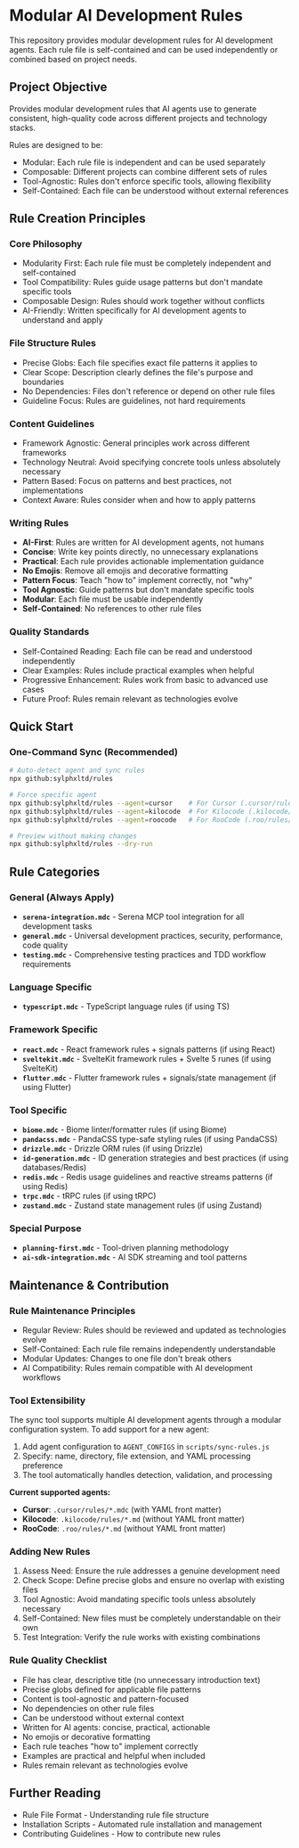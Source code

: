 # Modular AI Development Rules

This repository provides modular development rules for AI development agents. Each rule file is self-contained and can be used independently or combined based on project needs.

## Project Objective

Provides modular development rules that AI agents use to generate consistent, high-quality code across different projects and technology stacks.

Rules are designed to be:
- Modular: Each rule file is independent and can be used separately
- Composable: Different projects can combine different sets of rules
- Tool-Agnostic: Rules don't enforce specific tools, allowing flexibility
- Self-Contained: Each file can be understood without external references

## Rule Creation Principles

### Core Philosophy
- Modularity First: Each rule file must be completely independent and self-contained
- Tool Compatibility: Rules guide usage patterns but don't mandate specific tools
- Composable Design: Rules should work together without conflicts
- AI-Friendly: Written specifically for AI development agents to understand and apply

### File Structure Rules
- Precise Globs: Each file specifies exact file patterns it applies to
- Clear Scope: Description clearly defines the file's purpose and boundaries
- No Dependencies: Files don't reference or depend on other rule files
- Guideline Focus: Rules are guidelines, not hard requirements

### Content Guidelines
- Framework Agnostic: General principles work across different frameworks
- Technology Neutral: Avoid specifying concrete tools unless absolutely necessary
- Pattern Based: Focus on patterns and best practices, not implementations
- Context Aware: Rules consider when and how to apply patterns

### Writing Rules
- **AI-First**: Rules are written for AI development agents, not humans
- **Concise**: Write key points directly, no unnecessary explanations
- **Practical**: Each rule provides actionable implementation guidance
- **No Emojis**: Remove all emojis and decorative formatting
- **Pattern Focus**: Teach "how to" implement correctly, not "why"
- **Tool Agnostic**: Guide patterns but don't mandate specific tools
- **Modular**: Each file must be usable independently
- **Self-Contained**: No references to other rule files

### Quality Standards
- Self-Contained Reading: Each file can be read and understood independently
- Clear Examples: Rules include practical examples when helpful
- Progressive Enhancement: Rules work from basic to advanced use cases
- Future Proof: Rules remain relevant as technologies evolve

## Quick Start

### One-Command Sync (Recommended)
```bash
# Auto-detect agent and sync rules
npx github:sylphxltd/rules

# Force specific agent
npx github:sylphxltd/rules --agent=cursor    # For Cursor (.cursor/rules/*.mdc)
npx github:sylphxltd/rules --agent=kilocode  # For Kilocode (.kilocode/rules/*.md)
npx github:sylphxltd/rules --agent=roocode   # For RooCode (.roo/rules/*.md)

# Preview without making changes
npx github:sylphxltd/rules --dry-run
```

## Rule Categories

### General (Always Apply)
- **`serena-integration.mdc`** - Serena MCP tool integration for all development tasks
- **`general.mdc`** - Universal development practices, security, performance, code quality
- **`testing.mdc`** - Comprehensive testing practices and TDD workflow requirements

### Language Specific
- **`typescript.mdc`** - TypeScript language rules (if using TS)

### Framework Specific
- **`react.mdc`** - React framework rules + signals patterns (if using React)
- **`sveltekit.mdc`** - SvelteKit framework rules + Svelte 5 runes (if using SvelteKit)
- **`flutter.mdc`** - Flutter framework rules + signals/state management (if using Flutter)

### Tool Specific
- **`biome.mdc`** - Biome linter/formatter rules (if using Biome)
- **`pandacss.mdc`** - PandaCSS type-safe styling rules (if using PandaCSS)
- **`drizzle.mdc`** - Drizzle ORM rules (if using Drizzle)
- **`id-generation.mdc`** - ID generation strategies and best practices (if using databases/Redis)
- **`redis.mdc`** - Redis usage guidelines and reactive streams patterns (if using Redis)
- **`trpc.mdc`** - tRPC rules (if using tRPC)
- **`zustand.mdc`** - Zustand state management rules (if using Zustand)

### Special Purpose
- **`planning-first.mdc`** - Tool-driven planning methodology
- **`ai-sdk-integration.mdc`** - AI SDK streaming and tool patterns


## Maintenance & Contribution

### Rule Maintenance Principles
- Regular Review: Rules should be reviewed and updated as technologies evolve
- Self-Contained: Each rule file remains independently understandable
- Modular Updates: Changes to one file don't break others
- AI Compatibility: Rules remain compatible with AI development workflows

### Tool Extensibility
The sync tool supports multiple AI development agents through a modular configuration system. To add support for a new agent:

1. Add agent configuration to `AGENT_CONFIGS` in `scripts/sync-rules.js`
2. Specify: name, directory, file extension, and YAML processing preference
3. The tool automatically handles detection, validation, and processing

**Current supported agents:**
- **Cursor**: `.cursor/rules/*.mdc` (with YAML front matter)
- **Kilocode**: `.kilocode/rules/*.md` (without YAML front matter)
- **RooCode**: `.roo/rules/*.md` (without YAML front matter)

### Adding New Rules
1. Assess Need: Ensure the rule addresses a genuine development need
2. Check Scope: Define precise globs and ensure no overlap with existing files
3. Tool Agnostic: Avoid mandating specific tools unless absolutely necessary
4. Self-Contained: New files must be completely understandable on their own
5. Test Integration: Verify the rule works with existing combinations

### Rule Quality Checklist
- File has clear, descriptive title (no unnecessary introduction text)
- Precise globs defined for applicable file patterns
- Content is tool-agnostic and pattern-focused
- No dependencies on other rule files
- Can be understood without external context
- Written for AI agents: concise, practical, actionable
- No emojis or decorative formatting
- Each rule teaches "how to" implement correctly
- Examples are practical and helpful when included
- Rules remain relevant as technologies evolve

## Further Reading

- Rule File Format - Understanding rule file structure
- Installation Scripts - Automated rule installation and management
- Contributing Guidelines - How to contribute new rules